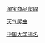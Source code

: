 [淘宝商品爬取](https://github.com/sinvana/easy_spider/blob/master/taobao_goods.py)

[天气爬虫](https://github.com/sinvana/easy_spider/blob/master/weather_spider.py) 

[中国大学排名](https://github.com/sinvana/easy_spider/blob/master/school_sort.py)

